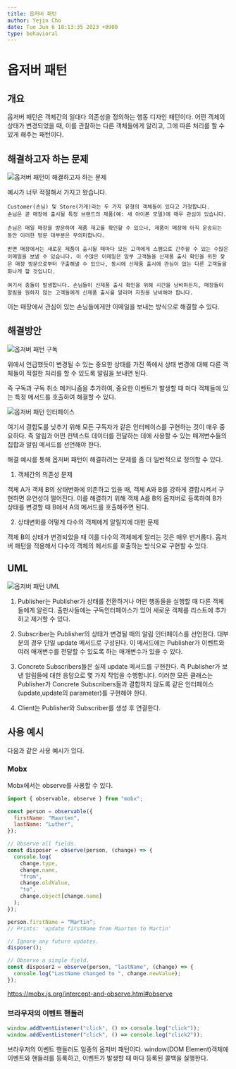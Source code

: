 ```yaml
---
title: 옵저버 패턴
author: Yejin Cho
date: Tue Jun 6 18:13:35 2023 +0900
type: behavioral
---
```

# 옵저버 패턴

## 개요

옵저버 패턴은 객체간의 일대다 의존성을 정의하는 행동 디자인 패턴이다.
어떤 객체의 상태가 변경되었을 때, 이를 관찰하는 다른 객체들에게 알리고, 그에 따른 처리를 할 수 있게 해주는 패턴이다.

## 해결하고자 하는 문제

<img src="https://refactoring.guru/images/patterns/content/observer/observer-comic-1-ko-2x.png" alt="옵저버 패턴이 해결하고자 하는 문제">

예시가 너무 적절해서 가지고 왔습니다.

```
Customer​(손님) 및 Store​(가게)​라는 두 가지 유형의 객체들이 있다고 가정합니다.
손님은 곧 매장에 출시될 특정 브랜드의 제품​(예: 새 아이폰 모델)​에 매우 관심이 있습니다.

손님은 매일 매장을 방문하여 제품 재고를 확인할 수 있으나, 제품이 매장에 아직 운송되는 동안 이러한 방문 대부분은 무의미합니다.

반면 매장에서는 새로운 제품이 출시될 때마다 모든 고객에게 스팸으로 간주할 수 있는 수많은 이메일을 보낼 수 있습니다. 이 수많은 이메일은 일부 고객들을 신제품 출시 확인을 위한 잦은 매장 방문으로부터 구출해낼 수 있으나, 동시에 신제품 출시에 관심이 없는 다른 고객들을 화나게 할 것입니다.

여기서 충돌이 발생합니다. 손님들이 신제품 출시 확인을 위해 시간을 낭비하든지, 매장들이 알림을 원하지 않는 고객들에게 신제품 출시를 알리며 자원을 낭비해야 합니다.
```

이는 매장에서 관심이 있는 손님들에게만 이메일을 보내는 방식으로 해결할 수 있다.

## 해결방안

<img src="https://refactoring.guru/images/patterns/diagrams/observer/solution1-ko-2x.png" alt="옵저버 패턴 구독">

위에서 언급했듯이 변경될 수 있는 중요한 상태를 가진 쪽에서 상태 변경에 대해 다른 객체들이 적절한 처리를 할 수 있도록 알림을 보내면 된다.

즉 구독과 구독 취소 메커니즘을 추가하여, 중요한 이벤트가 발생할 때 마다 객체들에 있는 특정 메서드를 호출하여 해결할 수 있다.

<img src="https://refactoring.guru/images/patterns/diagrams/observer/solution2-ko-2x.png" alt="옵저버 패턴 인터페이스">

여기서 결합도를 낮추기 위해 모든 구독자가 같은 인터페이스를 구현하는 것이 매우 중요하다.
즉 알림과 어떤 컨텍스트 데이터를 전달하는 데에 사용할 수 있는 매개변수들의 집합과 알림 메서드를 선언해야 한다.

해결 예시를 통해 옵저버 패턴이 해결하려는 문제를 좀 더 일반적으로 정의할 수 있다.

1. 객체간의 의존성 문제

객체 A가 객체 B의 상태변화에 의존하고 있을 때, 객체 A와 B를 강하게 결합시켜서 구현하면 유연성이 떨어진다. 이를 해결하기 위해 객체 A를 B의 옵저버로 등록하여 B가 상태를 변경할 때 B에서 A의 메서드를 호출해주면 된다.

2. 상태변화를 어떻게 다수의 객체에게 알릴지에 대한 문제

객체 B의 상태가 변경되었을 때 이를 다수의 객체에게 알리는 것은 매우 번거롭다. 옵저버 패턴을 적용해서 다수의 객체의 메서드를 호출하는 방식으로 구현할 수 있다.

## UML

<img src="https://refactoring.guru/images/patterns/diagrams/observer/structure-indexed-2x.png" alt="옵저버 패턴 UML">

1. Publisher는 Publisher가 상태를 전환하거나 어떤 행동들을 실행할 때 다른 객체들에게 알린다. 출판사들에는 구독인터페이스가 있어 새로운 객체를 리스트에 추가하고 제거할 수 있다.

2. Subscriber는 Publisher의 상태가 변경될 때의 알림 인터페이스를 선언한다. 대부분의 경우 단일 update 메서드로 구성된다. 이 메서드에는 Publisher가 이벤트와 여러 매개변수를 전달할 수 있도록 하는 매개변수가 있을 수 있다.

3. Concrete Subscribers들은 실제 update 메서드를 구현한다. 즉 Publisher가 보낸 알림들에 대한 응답으로 몇 가지 작업을 수행합니다. 이러한 모든 클래스는 Publisher가 Concrete Subscribers들과 결합하지 않도록 같은 인터페이스(update,update의 parameter)를 구현해야 한다.

4. Client는 Publisher와 Subscriber를 생성 후 연결한다.

## 사용 예시

다음과 같은 사용 예시가 있다.

### Mobx

Mobx에서는 observe를 사용할 수 있다.

```js
import { observable, observe } from "mobx";

const person = observable({
  firstName: "Maarten",
  lastName: "Luther",
});

// Observe all fields.
const disposer = observe(person, (change) => {
  console.log(
    change.type,
    change.name,
    "from",
    change.oldValue,
    "to",
    change.object[change.name]
  );
});

person.firstName = "Martin";
// Prints: 'update firstName from Maarten to Martin'

// Ignore any future updates.
disposer();

// Observe a single field.
const disposer2 = observe(person, "lastName", (change) => {
  console.log("LastName changed to ", change.newValue);
});
```

https://mobx.js.org/intercept-and-observe.html#observe

### 브라우저의 이벤트 핸들러

```js
window.addEventListener("click", () => console.log("click"));
window.addEventListener("click", () => console.log("click2"));
```

브라우저의 이벤트 핸들러도 일종의 옵저버 패턴이다. window(DOM Element)객체에 이벤트와 핸들러를 등록하고, 이벤트가 발생할 때 마다 등록된 콜백을 실행한다.
